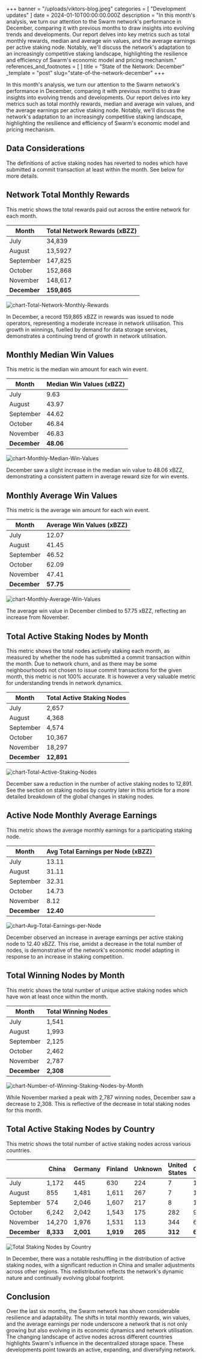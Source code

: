 +++
banner = "/uploads/viktors-blog.jpeg"
categories = [ "Development updates" ]
date = 2024-01-10T00:00:00.000Z
description = "In this month's analysis, we turn our attention to the Swarm network's performance in December, comparing it with previous months to draw insights into evolving trends and developments. Our report delves into key metrics such as total monthly rewards, median and average win values, and the average earnings per active staking node. Notably, we'll discuss the network's adaptation to an increasingly competitive staking landscape, highlighting the resilience and efficiency of Swarm's economic model and pricing mechanism."
references_and_footnotes = [ ]
title = "State of the Network: December"
_template = "post"
slug="state-of-the-network-december"
+++



In this month's analysis, we turn our attention to the Swarm network's performance in December, comparing it with previous months to draw insights into evolving trends and developments. Our report delves into key metrics such as total monthly rewards, median and average win values, and the average earnings per active staking node. Notably, we'll discuss the network's adaptation to an increasingly competitive staking landscape, highlighting the resilience and efficiency of Swarm's economic model and pricing mechanism.

## Data Considerations 

The definitions of active staking nodes has reverted to nodes which have submitted a commit transaction at least within the month. See below for more details.

## Network Total Monthly Rewards

This metric shows the total rewards paid out across the entire network for each month.

| Month     | Total Network Rewards (xBZZ) |
|-----------|------------------------------|
| July      | 34,839                        |
| August    | 13,5927                       |
| September | 147,825                       |
| October   | 152,868                       |
| November  | 148,617                       |
| **December** | **159,865**                |

![chart-Total-Network-Monthly-Rewards](/uploads/chart-Total-Network-Monthly-Rewards-December.png)

In December, a record 159,865 xBZZ in rewards was issued to node operators, representing a moderate increase in network utilisation. This growth in winnings, fuelled by demand for data storage services, demonstrates a continuing trend of growth in network utilisation.  

## Monthly Median Win Values

This metric is the median win amount for each win event.

| Month     | Median Win Values (xBZZ) |
|-----------|---------------------------|
| July      | 9.63                      |
| August    | 43.97                     |
| September | 44.62                     |
| October   | 46.84                     |
| November  | 46.83                     |
| **December** | **48.06**            |

![chart-Monthly-Median-Win-Values](/uploads/chart-Monthly-Median-Win-Values-December.png)

December saw a slight increase in the median win value to 48.06 xBZZ, demonstrating a consistent pattern in average reward size for win events.

## Monthly Average Win Values

This metric is the average win amount for each win event.

| Month     | Average Win Values (xBZZ) |
|-----------|----------------------------|
| July      | 12.07                      |
| August    | 41.45                      |
| September | 46.52                      |
| October   | 62.09                      |
| November  | 47.41                      |
| **December** | **57.75**            |

![chart-Monthly-Average-Win-Values](/uploads/chart-Monthly-Average-Win-Values-December.png)

The average win value in December climbed to 57.75 xBZZ, reflecting an increase from November.


## Total Active Staking Nodes by Month 

This metric shows the total nodes actively staking each month, as measured by whether the node has submitted a commit transaction within the month. Due to network churn, and as there may be some neighbourhoods not chosen to issue commit transactions for the given month, this metric is not 100% accurate. It is however a very valuable metric for understanding trends in network dynamics.


| Month     | Total Active Staking Nodes |
|-----------|----------------------------|
| July      | 2,657                       |
| August    | 4,368                       |
| September | 4,574                       |
| October   | 10,367                      |
| November  | 18,297           |
| **December** | **12,891**               |

![chart-Total-Active-Staking-Nodes](/uploads/chart-Total-Active-Staking-Nodes-December.png)

December saw a reduction in the number of active staking nodes to 12,891. See the section on staking nodes by country later in this article for a more detailed breakdown of the global changes in staking nodes.


## Active Node Monthly Average Earnings

This metric shows the average monthly earnings for a participating staking node.

| Month     | Avg Total Earnings per Node (xBZZ) |
|-----------|------------------------------------|
| July      | 13.11                              |
| August    | 31.11                              |
| September | 32.31                              |
| October   | 14.73                              |
| November  | 8.12                               |
| **December** | **12.40**                    |

![chart-Avg-Total-Earnings-per-Node](/uploads/chart-Avg-Total-Earnings-per-Node-December.png)

December observed an increase in average earnings per active staking node to 12.40 xBZZ. This rise, amidst a decrease in the total number of nodes, is demonstrative of the network's economic model adapting in response to an increase in staking competition.
 
## Total Winning Nodes by Month

This metric shows the total number of unique active staking nodes which have won at least once within the month.

| Month     | Total Winning Nodes |
|-----------|----------------------|
| July      | 1,541                 |
| August    | 1,993                 |
| September | 2,125                 |
| October   | 2,462                 |
| November  | 2,787                |
| **December**  | **2,308**                 |

![chart-Number-of-Winning-Staking-Nodes-by-Month](/uploads/chart-Number-of-Winning-Staking-Nodes-by-Month-December.png)

While November marked a peak with 2,787 winning nodes, December saw a decrease to 2,308. This is reflective of the decrease in total staking nodes for this month.

## Total Active Staking Nodes by Country

This metric shows the total number of active staking nodes across various countries.

|               | China | Germany | Finland | Unknown | United States | Other |
|---------------|-------|---------|---------|---------|---------------|-------|
| July          | 1,172  | 445     | 630     | 224     | 7             | 179   |
| August        | 855   | 1,481    | 1,611    | 267     | 7             | 147   |
| September     | 574   | 2,046    | 1,607    | 217     | 8             | 123   |
| October       | 6,242  | 2,042    | 1,543    | 175     | 282           | 91    |
| November      | 14,270 | 1,976    | 1,531    | 113      | 344           | 63   |
| **December**   |  **8,333**|  **2,001**  |**1,919**  | **265** | **312**  | **61**   |


![Total Staking Nodes by Country](/uploads/Total-Active-Staking-Nodes-by-Country-December.png)

In December, there was a notable reshuffling in the distribution of active staking nodes, with a significant reduction in China and smaller adjustments across other regions. This redistribution reflects the network's dynamic nature and continually evolving global footprint.

## Conclusion

Over the last six months, the Swarm network has shown considerable resilience and adaptability. The shifts in total monthly rewards, win values, and the average earnings per node underscore a network that is not only growing but also evolving in its economic dynamics and network utilisation. The changing landscape of active nodes across different countries highlights Swarm's influence in the decentralized storage space. These developments point towards an active, expanding, and diversifying network.

